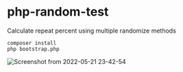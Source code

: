 # php-random-test

Calculate repeat percent using multiple randomize methods

```
composer install
php bootstrap.php
```

![Screenshot from 2022-05-21 23-42-54](https://user-images.githubusercontent.com/53893905/169669911-13331e20-c09c-499a-90db-6e582d1abd93.png)
